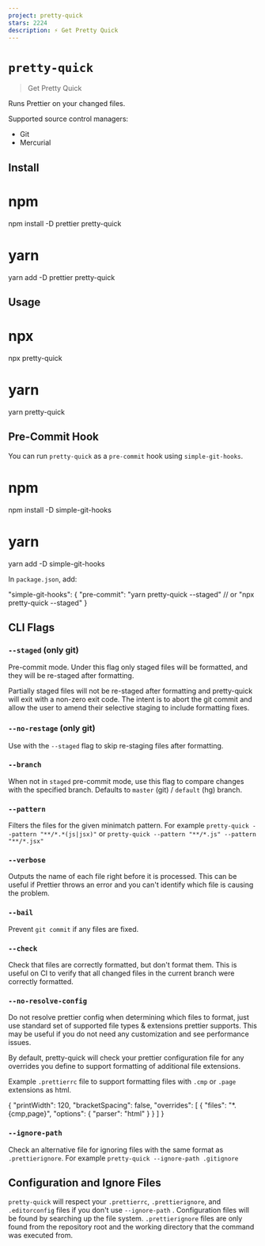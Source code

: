 ```yaml
---
project: pretty-quick
stars: 2224
description: ⚡ Get Pretty Quick
---
```


`pretty-quick`
==============

> Get Pretty Quick

Runs Prettier on your changed files.

Supported source control managers:

-   Git
-   Mercurial

Install
-------

# npm
npm install -D prettier pretty-quick

# yarn
yarn add -D prettier pretty-quick

Usage
-----

# npx
npx pretty-quick

# yarn
yarn pretty-quick

Pre-Commit Hook
---------------

You can run `pretty-quick` as a `pre-commit` hook using `simple-git-hooks`.

# npm
npm install -D simple-git-hooks

# yarn
yarn add -D simple-git-hooks

In `package.json`, add:

"simple-git-hooks": {
  "pre-commit": "yarn pretty-quick --staged" // or "npx pretty-quick --staged"
}

CLI Flags
---------

### `--staged` (only git)

Pre-commit mode. Under this flag only staged files will be formatted, and they will be re-staged after formatting.

Partially staged files will not be re-staged after formatting and pretty-quick will exit with a non-zero exit code. The intent is to abort the git commit and allow the user to amend their selective staging to include formatting fixes.

### `--no-restage` (only git)

Use with the `--staged` flag to skip re-staging files after formatting.

### `--branch`

When not in `staged` pre-commit mode, use this flag to compare changes with the specified branch. Defaults to `master` (git) / `default` (hg) branch.

### `--pattern`

Filters the files for the given minimatch pattern. For example `pretty-quick --pattern "**/*.*(js|jsx)"` or `pretty-quick --pattern "**/*.js" --pattern "**/*.jsx"`

### `--verbose`

Outputs the name of each file right before it is processed. This can be useful if Prettier throws an error and you can't identify which file is causing the problem.

### `--bail`

Prevent `git commit` if any files are fixed.

### `--check`

Check that files are correctly formatted, but don't format them. This is useful on CI to verify that all changed files in the current branch were correctly formatted.

### `--no-resolve-config`

Do not resolve prettier config when determining which files to format, just use standard set of supported file types & extensions prettier supports. This may be useful if you do not need any customization and see performance issues.

By default, pretty-quick will check your prettier configuration file for any overrides you define to support formatting of additional file extensions.

Example `.prettierrc` file to support formatting files with `.cmp` or `.page` extensions as html.

{
  "printWidth": 120,
  "bracketSpacing": false,
  "overrides": \[
    {
      "files": "\*.{cmp,page}",
      "options": { "parser": "html" }
    }
  \]
}

### `--ignore-path`

Check an alternative file for ignoring files with the same format as `.prettierignore`. For example `pretty-quick --ignore-path .gitignore`

Configuration and Ignore Files
------------------------------

`pretty-quick` will respect your `.prettierrc`, `.prettierignore`, and `.editorconfig` files if you don't use `--ignore-path` . Configuration files will be found by searching up the file system. `.prettierignore` files are only found from the repository root and the working directory that the command was executed from.
